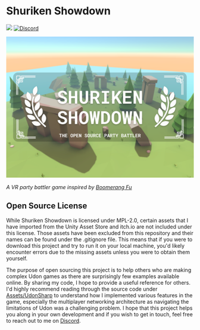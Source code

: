# Shuriken Showdown

![](https://img.shields.io/github/license/IdreesInc/Shuriken-Showdown)
<a href="https://discord.gg/6yxE9prcNc" target="_blank">
	<img alt="Discord" src="https://img.shields.io/discord/1398471368403583120?logo=discord&logoColor=fff&label=discord&color=5865F2">
</a>

![Shuriken Showdown Thumbnail](images/thumbnail.png)

*A VR party battler game inspired by [Boomerang Fu](https://www.boomerangfu.com/)*

## Open Source License

While Shuriken Showdown is licensed under MPL-2.0, certain assets that I have imported from the Unity Asset Store and itch.io are not included under this license. Those assets have been excluded from this repository and their names can be found under the .gitignore file. This means that if you were to download this project and try to run it on your local machine, you'd likely encounter errors due to the missing assets unless you were to obtain them yourself.

The purpose of open sourcing this project is to help others who are making complex Udon games as there are surprisingly few examples available online. By sharing my code, I hope to provide a useful reference for others. I'd highly recommend reading through the source code under [Assets/UdonSharp](https://github.com/IdreesInc/Shuriken-Showdown/tree/main/Assets/UdonSharp) to understand how I implemented various features in the game, especially the multiplayer networking architecture as navigating the limitations of Udon was a challenging problem. I hope that this project helps you along in your own development and if you wish to get in touch, feel free to reach out to me on [Discord](https://discord.gg/6yxE9prcNc).